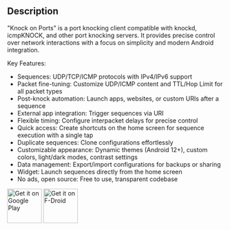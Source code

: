 ## Description
"Knock on Ports" is a port knocking client compatible with knockd, icmpKNOCK, and other port knocking servers. It provides precise control over network interactions with a focus on simplicity and modern Android integration.

Key Features:
- Sequences: UDP/TCP/ICMP protocols with IPv4/IPv6 support
- Packet fine-tuning: Customize UDP/ICMP content and TTL/Hop Limit for all packet types
- Post-knock automation: Launch apps, websites, or custom URIs after a sequence
- External app integration: Trigger sequences via URI
- Flexible timing: Configure interpacket delays for precise control
- Quick access: Create shortcuts on the home screen for sequence execution with a single tap
- Duplicate sequences: Clone configurations effortlessly
- Customizable appearance: Dynamic themes (Android 12+), custom colors, light/dark modes, contrast settings
- Data management: Export/import configurations for backups or sharing
- Widget: Launch sequences directly from the home screen
- No ads, open source: Free to use, transparent codebase

<a href="https://play.google.com/store/apps/details?id=me.impa.knockonports&pcampaignid=MKT-Other-global-all-co-prtnr-py-PartBadge-Mar2515-1" target="_blank">
<img src="https://play.google.com/intl/en_us/badges/images/generic/en_badge_web_generic.png" 
alt="Get it on Google Play" height="80"/></a>
<a href="https://f-droid.org/packages/me.impa.knockonports/" target="_blank">
<img src="https://f-droid.org/badge/get-it-on.png" alt="Get it on F-Droid" height="80"/></a>

